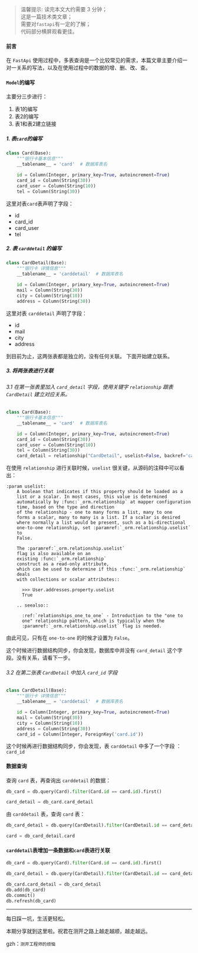 >温馨提示: 读完本文大约需要 3 分钟；  
这是一篇技术类文章；  
需要对`fastapi`有一定的了解；  
代码部分横屏观看更佳。


#### 前言

在 `FastApi` 使用过程中，多表查询是一个比较常见的需求，本篇文章主要介绍一对一关系的写法，以及在使用过程中的数据的增、删、改、查。

#### `Model`的编写

主要分三步进行：
1. 表1的编写
2. 表2的编写
3. 表1和表2建立链接

##### 1. 表`card`的编写

```python
class Card(Base):
    """银行卡基本信息"""
    __tablename__ = 'card'  # 数据库表名

    id = Column(Integer, primary_key=True, autoincrement=True)
    card_id = Column(String(30))
    card_user = Column(String(10))
    tel = Column(String(30))
```

这里对表`card`表声明了字段：
- id
- card_id
- card_user
- tel

##### 2. 表 `carddetail` 的编写

```python
class CardDetail(Base):
    """银行卡 详情信息"""
    __tablename__ = 'carddetail'  # 数据库表名

    id = Column(Integer, primary_key=True, autoincrement=True)
    mail = Column(String(30))
    city = Column(String(10))
    address = Column(String(30))
```

这里对表 `carddetail` 声明了字段：
- id
- mail
- city
- address

到目前为止，这两张表都是独立的，没有任何关联。
下面开始建立联系。

##### 3. 将两张表进行关联

###### 3.1 在第一张表里加入 `card_detail` 字段，使用关键字 `relationship` 跟表 `CardDetail` 建立对应关系。

```python
class Card(Base):
    """银行卡基本信息"""
    __tablename__ = 'card'  # 数据库表名

    id = Column(Integer, primary_key=True, autoincrement=True)
    card_id = Column(String(30))
    card_user = Column(String(10))
    tel = Column(String(30))
    card_detail = relationship("CardDetail", uselist=False, backref='card')
```

在使用 `relationship` 进行关联时候，`uselist` 很关键，从源码的注释中可以看出：

```
:param uselist:
    A boolean that indicates if this property should be loaded as a
    list or a scalar. In most cases, this value is determined
    automatically by :func:`_orm.relationship` at mapper configuration
    time, based on the type and direction
    of the relationship - one to many forms a list, many to one
    forms a scalar, many to many is a list. If a scalar is desired
    where normally a list would be present, such as a bi-directional
    one-to-one relationship, set :paramref:`_orm.relationship.uselist`
    to
    False.
    
    The :paramref:`_orm.relationship.uselist`
    flag is also available on an
    existing :func:`_orm.relationship`
    construct as a read-only attribute,
    which can be used to determine if this :func:`_orm.relationship`
    deals
    with collections or scalar attributes::
    
      >>> User.addresses.property.uselist
      True
    
    .. seealso::
    
      :ref:`relationships_one_to_one` - Introduction to the "one to
      one" relationship pattern, which is typically when the
      :paramref:`_orm.relationship.uselist` flag is needed.
```

由此可见，只有在 `one-to-one` 的时候才设置为 `False`。


这个时候进行数据结构同步，你会发现，数据库中并没有 `card_detail` 这个字段。没有关系，请看下一步。



###### 3.2 在第二张表 `CardDetail` 中加入 `card_id` 字段

```python
class CardDetail(Base):
    """银行卡 详情信息"""
    __tablename__ = 'carddetail'  # 数据库表名

    id = Column(Integer, primary_key=True, autoincrement=True)
    mail = Column(String(30))
    city = Column(String(10))
    address = Column(String(30))
    card_id = Column(Integer, ForeignKey('card.id'))
```

这个时候再进行数据结构同步，你会发现，表 `carddetail` 中多了一个字段 ：`card_id`

#### 数据查询

查询 `card` 表，再查询出 `carddetail` 的数据：

```python
db_card = db.query(Card).filter(Card.id == card.id).first()

card_detail = db_card.card_detail
```

由 `carddetail` 表，查询 `card` 表：

```python
db_card_detail = db.query(CardDetail).filter(CardDetail.id == card_detail.id).first()

card = db_card_detail.card
```

#### `carddetail`表增加一条数据和`card`表进行关联

```python
db_card = db.query(Card).filter(Card.id == card.id).first()

db_card_detail = db.query(CardDetail).filter(CardDetail.id == card_detail.id).first()

db_card.card_detail = db_card_detail
db.add(db_card)
db.commit()
db.refresh(db_card)
```

---

每日踩一坑，生活更轻松。


本期分享就到这里啦。祝君在测开之路上越走越顺，越走越远。

gzh：`测开工程师的烦恼`